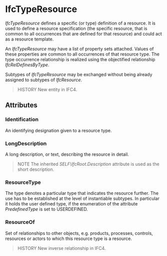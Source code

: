 # IfcTypeResource

_IfcTypeResource_ defines a specific (or type) definition of a resource. It is used to define a resource specification (the specific resource, that is common to all occurrences that are defined for that resource) and could act as a resource template.<!-- end of definition -->

An _IfcTypeResource_ may have a list of property sets attached. Values of these properties are common to all occurrences of that resource type. The type occurrence relationship is realized using the objectified relationship _IfcRelDefinesByType_.

Subtypes of _IfcTypeResource_ may be exchanged without being already assigned to subtypes of _IfcResource_.

> HISTORY New entity in IFC4.

## Attributes

### Identification
An identifying designation given to a resource type.

### LongDescription
A long description, or text, describing the resource in detail.
> NOTE The inherited _SELF\IfcRoot.Description_ attribute is used as the short description.

### ResourceType
The type denotes a particular type that indicates the resource further. The use has to be established at the level of instantiable subtypes. In particular it holds the user defined type, if the enumeration of the attribute _PredefinedType_ is set to USERDEFINED.

### ResourceOf
Set of relationships to other objects, e.g. products, processes, controls, resources or actors to which this resource type is a resource.
> HISTORY New inverse relationship in IFC4.
